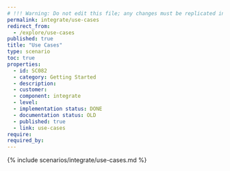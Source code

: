 ```yaml
---
# !!! Warning: Do not edit this file; any changes must be replicated in Excel !!!
permalink: integrate/use-cases
redirect_from:
  - /explore/use-cases
published: true
title: "Use Cases"
type: scenario
toc: true
properties:
  - id: SC082
  - category: Getting Started
  - description:
  - customer:
  - component: integrate
  - level:
  - implementation status: DONE
  - documentation status: OLD
  - published: true
  - link: use-cases
require:
required_by:
---
```


{% include scenarios/integrate/use-cases.md %}
